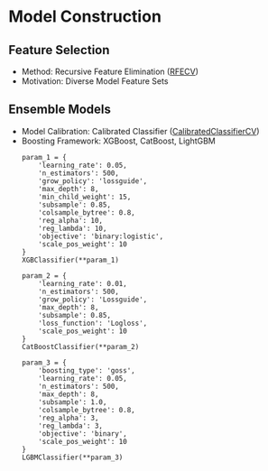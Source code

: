 # Model Construction

## Feature Selection
- Method: Recursive Feature Elimination ([RFECV](https://scikit-learn.org/stable/modules/generated/sklearn.feature_selection.RFECV.html#))
- Motivation: Diverse Model Feature Sets

## Ensemble Models
- Model Calibration: Calibrated Classifier ([CalibratedClassifierCV](https://scikit-learn.org/stable/modules/generated/sklearn.calibration.CalibratedClassifierCV.htm))
- Boosting Framework: XGBoost, CatBoost, LightGBM
  ```
  param_1 = {
      'learning_rate': 0.05, 
      'n_estimators': 500, 
      'grow_policy': 'lossguide', 
      'max_depth': 8,
      'min_child_weight': 15,
      'subsample': 0.85,
      'colsample_bytree': 0.8, 
      'reg_alpha': 10, 
      'reg_lambda': 10, 
      'objective': 'binary:logistic',
      'scale_pos_weight': 10 
  } 
  XGBClassifier(**param_1)

  param_2 = {
      'learning_rate': 0.01, 
      'n_estimators': 500, 
      'grow_policy': 'Lossguide', 
      'max_depth': 8,
      'subsample': 0.85,
      'loss_function': 'Logloss', 
      'scale_pos_weight': 10
  } 
  CatBoostClassifier(**param_2)

  param_3 = {
      'boosting_type': 'goss', 
      'learning_rate': 0.05, 
      'n_estimators': 500, 
      'max_depth': 8,
      'subsample': 1.0,
      'colsample_bytree': 0.8,
      'reg_alpha': 3, 
      'reg_lambda': 3, 
      'objective': 'binary', 
      'scale_pos_weight': 10
  } 
  LGBMClassifier(**param_3)
  ```
